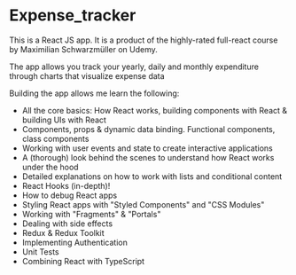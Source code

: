 # Expense_tracker

This is a React JS app. It is a product of the highly-rated full-react course by Maximilian Schwarzmüller on Udemy.

The app allows you track your yearly, daily and monthly expenditure through charts that visualize expense data

Building the app allows me learn the following:

* All the core basics: How React works, building components with React & building UIs with React
* Components, props & dynamic data binding. Functional components, class components
* Working with user events and state to create interactive applications
* A (thorough) look behind the scenes to understand how React works under the hood
* Detailed explanations on how to work with lists and conditional content
* React Hooks (in-depth)!
* How to debug React apps
* Styling React apps with "Styled Components" and "CSS Modules"
* Working with "Fragments" & "Portals"
* Dealing with side effects
* Redux & Redux Toolkit
* Implementing Authentication
* Unit Tests
* Combining React with TypeScript


